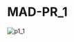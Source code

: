 # MAD-PR_1
![p1_1](https://user-images.githubusercontent.com/110708716/185554903-28210b28-139f-41d9-b085-a9375e769287.png)
